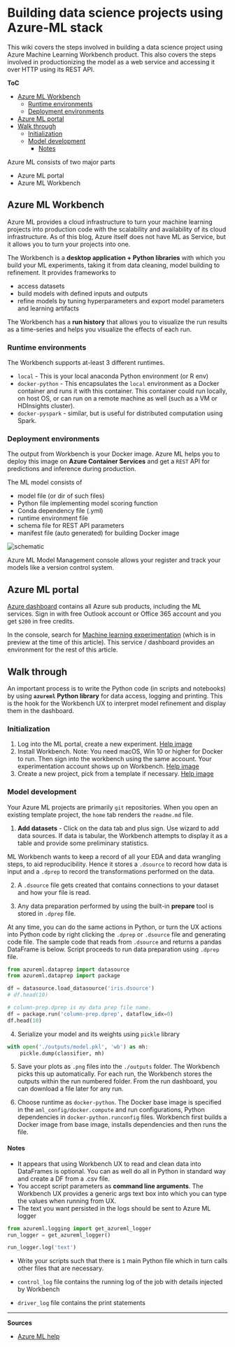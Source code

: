 # Building data science projects using Azure-ML stack
This wiki covers the steps involved in building a data science project using Azure Machine Learning Workbench product. This also covers the steps involved in productionizing the model as a web service and accessing it over HTTP using its REST API.

**ToC**
<!-- MarkdownTOC -->

- [Azure ML Workbench](#azure-ml-workbench)
	- [Runtime environments](#runtime-environments)
	- [Deployment environments](#deployment-environments)
- [Azure ML portal](#azure-ml-portal)
- [Walk through](#walk-through)
	- [Initialization](#initialization)
	- [Model development](#model-development)
		- [Notes](#notes)

<!-- /MarkdownTOC -->

Azure ML consists of two major parts
 - Azure ML portal
 - Azure ML Workbench

## Azure ML Workbench
Azure ML provides a cloud infrastructure to turn your machine learning projects into production code with the scalability and availability of its cloud infrastructure. As of this blog, Azure itself does not have ML as Service, but it allows you to turn your projects into one.

The Workbench is a **desktop application + Python libraries** with which you build your ML experiments, taking it from data cleaning, model building to refinement. It provides frameworks to 
 
 - access datasets
 - build models with defined inputs and outputs
 - refine models by tuning hyperparameters and export model parameters and learning artifacts

The Workbench has a **run history** that allows you to visualize the run results as a time-series and helps you visualize the effects of each run.

### Runtime environments
The Workbench supports at-least 3 different runtimes.
 
 - `local` - This is your local anaconda Python environment (or R env)
 - `docker-python` - This encapsulates the `local` environment as a Docker container and runs it with this container. This container could run locally, on host OS, or can run on a remote machine as well (such as a VM or HDInsights cluster).
 - `docker-pyspark` - similar, but is useful for distributed computation using Spark.

### Deployment environments
The output from Workbench is your Docker image. Azure ML helps you to deploy this image on **Azure Container Services** and get a `REST` API for predictions and inference during production.

The ML model consists of 
 - model file (or dir of such files)
 - Python file implementing model scoring function
 - Conda dependency file (.yml)
 - runtime environment file
 - schema file for REST API parameters
 - manifest file (auto generated) for building Docker image

![schematic](https://docs.microsoft.com/en-us/azure/machine-learning/preview/media/model-management-overview/modelmanagement.png)

Azure ML Model Management console allows your register and track your models like a version control system.

## Azure ML portal
[Azure dashboard](https://portal.azure.com/) contains all Azure sub products, including the ML services. Sign in with free Outlook account or Office 365 account and you get `$200` in free credits.

In the console, search for [Machine learning experimentation](https://portal.azure.com/#blade/HubsExtension/Resources/resourceType/Microsoft.MachineLearningExperimentation) (which is in preview at the time of this article). This service / dashboard provides an environment for the rest of this article.

## Walk through
An important process is to write the Python code (in scripts and notebooks) by using **`azureml` Python library** for data access, logging and printing. This is the hook for the Workbench UX to interpret model refinement and display them in the dashboard.

### Initialization
 1. Log into the ML portal, create a new experiment. [Help image](https://docs.microsoft.com/en-us/azure/machine-learning/preview/media/quickstart-installation/portal-create-experimentation.png)
 2. Install Workbench. Note: You need macOS, Win 10 or higher for Docker to run. Then sign into the workbench using the same account. Your experimentation account shows up on Workbench. [Help image](https://docs.microsoft.com/en-us/azure/machine-learning/preview/media/quickstart-installation/run_view.png)
 3. Create a new project, pick from a template if necessary. [Help image](https://docs.microsoft.com/en-us/azure/machine-learning/preview/media/tutorial-classifying-iris/new_project.png)

### Model development
Your Azure ML projects are primarily `git` repositories. When you open an existing template project, the `home` tab renders the `readme.md` file.

 1. **Add datasets** - Click on the data tab and plus sign. Use wizard to add data sources. If data is tabular, the Workbench attempts to display it as a table and provide some preliminary statistics.

ML Workbench wants to keep a record of all your EDA and data wrangling steps, to aid reproducibility. Hence it stores a `.dsource` to record how data is input and a `.dprep` to record the transformations performed on the data.

 2. A `.dsource` file gets created that contains connections to your dataset and how your file is read.

 3. Any data preparation performed by using the built-in **prepare** tool is stored in `.dprep` file.

At any time, you can do the same actions in Python, or turn the UX actions into Python code by right clicking the `.dprep` or `.dsource` file and generating code file. The sample code that reads from `.dsource` and returns a pandas DataFrame is below. Script proceeds to run data preparation using `.dprep` file.

```python
from azureml.dataprep import datasource
from azureml.dataprep import package

df = datasource.load_datasource('iris.dsource')
# df.head(10)

# column-prep.dprep is my data prep file name.
df = package.run('column-prep.dprep', dataflow_idx=0)
df.head(10)
```

 4. Serialize your model and its weights using `pickle` library
```python
with open('./outputs/model.pkl', 'wb') as mh:
	pickle.dump(classifier, mh)
```

 5. Save your plots as `.png` files into the `./outputs` folder. The Workbench picks this up automatically. For each run, the Workbench stores the outputs within the run numbered folder. From the run dashboard, you can download a file later for any run.

 6. Choose runtime as `docker-python`. The Docker base image is specified in the `aml_config/docker.compute` and run configurations, Python dependencies in `docker-python.runconfig` files. Workbench first builds a Docker image from base image, installs dependencies and then runs the file.

#### Notes
 - It appears that using Workbench UX to read and clean data into DataFrames is optional. You can as well do all in Python in standard way and create a DF from a .csv file.
 - You accept script parameters as **command line arguments**. The Workbench UX provides a generic args text box into which you can type the values when running from UX.
 - The text you want persisted in the logs should be sent to Azure ML logger

```python
from azureml.logging import get_azureml_logger
run_logger = get_azureml_logger()

run_logger.log('text')
```
 
 - Write your scripts such that there is `1` main Python file which in turn calls other files that are necessary.

 - `control_log` file contains the running log of the job with details injected by Workbench
 - `driver_log` file contains the print statements
 
--------------------------------------------------------------------------------
**Sources**
 - [Azure ML help](https://docs.microsoft.com/en-us/azure/machine-learning/preview)